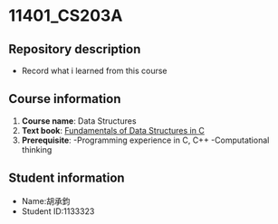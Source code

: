 # 11401_CS203A

## Repository description
- Record what i learned from this course

## Course information
1. **Course name**: Data Structures
2. **Text book**: [Fundamentals of Data Structures in C](https://www.tenlong.com.tw/products/9780929306407)
3. **Prerequisite**:
-Programming experience in C, C++
-Computational thinking

## Student information
- Name:胡承鈞
- Student ID:1133323
